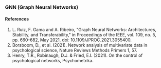 ### GNN (Graph Neural Networks)

#### References
<ol>
<li>
L. Ruiz, F. Gama and A. Ribeiro, "Graph Neural Networks: Architectures, Stability, and Transferability," in Proceedings of the IEEE, vol. 109, no. 5, pp. 660-682, May 2021, doi: 10.1109/JPROC.2021.3055400.
</li>
<li>
Borsboom, D., et al. (2021). Network analysis of multivariate data in psychological science, Nature Reviews Methods Primers 1, 57.
</li>
<li>
Henry, T.R., Robinaugh, D.J. & Fried, E.I. (2021). On the control of psychological networks, Psychometrika.
</li>  
</ol>
